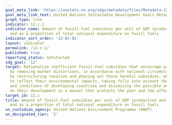 ```yaml
---
goal_meta_link: 'https://unstats.un.org/sdgs/metadata/files/Metadata-12-0c-01.pdf'
goal_meta_link_text: United Nations Sustainable Development Goals Metadata
graph_type: line
indicator: 12.c.1
indicator_name: Amount of fossil-fuel subsidies per unit of GDP (production and consumption)
  and as a proportion of total national expenditure on fossil fuels
indicator_sort_order: '12-0c-01'
layout: indicator
permalink: /12-c-1/
published: true
reporting_status: notstarted
sdg_goal: '12'
target: Rationalize inefficient fossil-fuel subsidies that encourage wasteful consumption
  by removing market distortions, in accordance with national circumstances, including
  by restructuring taxation and phasing out those harmful subsidies, where they exist,
  to reflect their environmental impacts, taking fully into account the specific needs
  and conditions of developing countries and minimizing the possible adverse impacts
  on their development in a manner that protects the poor and the affected communities
target_id: 12.c
title: Amount of fossil-fuel subsidies per unit of GDP (production and consumption)
  and as a proportion of total national expenditure on fossil fuels
un_custodian_agency: United Nations Environment Programme (UNEP)
un_designated_tier: '2'
---
```

